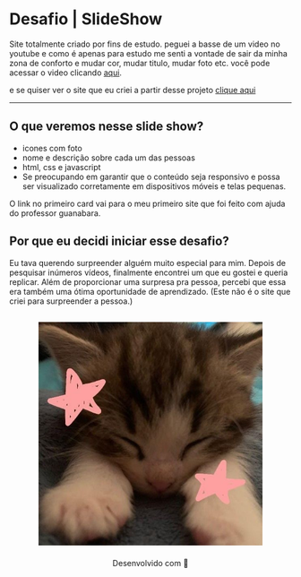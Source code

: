 # <b> Desafio | SlideShow </b>

Site totalmente criado por fins de estudo. peguei a basse de um video no youtube e como é apenas para estudo me senti a vontade de sair da minha zona de conforto e mudar cor, mudar titulo, mudar foto etc. você pode acessar o video clicando [aqui](https://youtu.be/qOO6lVMhmGc?si=A5qtf8fA1fL6cFLa).

e se quiser ver o site que eu criei a partir desse projeto [clique aqui](https://projetonovo.netlify.app/)

---
## O que veremos nesse slide show?

  * icones com foto 
  * nome e descrição sobre cada um das pessoas
  * html, css e javascript
  * Se preocupando em garantir que o conteúdo seja responsivo e possa ser visualizado corretamente em dispositivos móveis e telas pequenas. 

O link no primeiro card vai para o meu primeiro site que foi feito com ajuda do professor guanabara.

## Por que eu decidi iniciar esse desafio? 

Eu tava querendo surpreender alguém muito especial para mim. Depois de pesquisar inúmeros vídeos, finalmente encontrei um que eu gostei e queria replicar. Além de proporcionar uma surpresa pra pessoa, percebi que essa era também uma ótima oportunidade de aprendizado. 
(Este não é o site que criei para surpreender a pessoa.)

<h2 align="center">
  <img src="img/catzinho.jpg" width="400">
</h2>

<p align="center">
Desenvolvido com 🧡
</p>